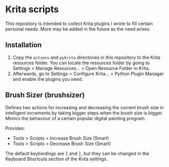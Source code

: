 Krita scripts
=============

This repository is intended to collect Krita plugins I wrote to fill certain
personal needs.  More may be added in the future as the need arises.


Installation
------------

 1. Copy the `actions` and `pykrita` directories in this repository to the Krita
    resources folder.  You can locate the resources folder by going to
    Settings > Manage Resources… > Open Resource Folder in Krita.
 2. Afterwards, go to Settings > Configure Krita… > Python Plugin Manager and
    enable the plugins you need.


Brush Sizer (brushsizer)
------------------------

Defines two actions for increasing and decreasing the current brush size in
intelligent increments by taking bigger steps when the brush size is bigger.
Mimics the behaviour of a certain popular digital painting program.

Provides:
 - Tools > Scripts > Increase Brush Size (Smart)
 - Tools > Scripts > Decrease Brush Size (Smart)

The default keybindings are <kbd>[</kbd> and <kbd>]</kbd>, but they can be
changed in the Keyboard Shortcuts section of the Krita settings.
